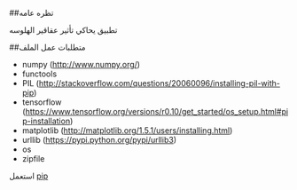 ##تظره عامه

تطبيق يحاكي تأثير عقاقير الهلوسه 

##متطلبات عمل الملف
* numpy (http://www.numpy.org/)
* functools
* PIL (http://stackoverflow.com/questions/20060096/installing-pil-with-pip)
* tensorflow (https://www.tensorflow.org/versions/r0.10/get_started/os_setup.html#pip-installation)
* matplotlib (http://matplotlib.org/1.5.1/users/installing.html)
* urllib (https://pypi.python.org/pypi/urllib3)
* os
* zipfile

استعمل [pip](https://pip.pypa.io/en/stable/installing/)
